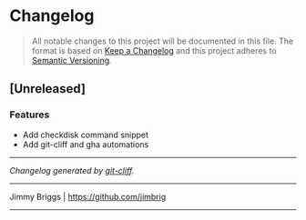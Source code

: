 # Changelog

> All notable changes to this project will be documented in this file. The format is based on
[Keep a Changelog](http://keepachangelog.com/) and this project adheres to
[Semantic Versioning](http://semver.org/).

## [Unreleased]

### Features

- Add checkdisk command snippet
- Add git-cliff and gha automations

***
*Changelog generated by [git-cliff](https://github.com/orhun/git-cliff).*
***
Jimmy Briggs | https://github.com/jimbrig
***
<!-- generated by git-cliff -->
